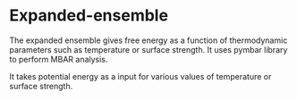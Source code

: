 # Expanded-ensemble

The expanded ensemble gives free energy as a function of thermodynamic parameters such as temperature or surface strength. It uses pymbar library to perform MBAR analysis. 

It takes potential energy as a input for various values of temperature or surface strength.
